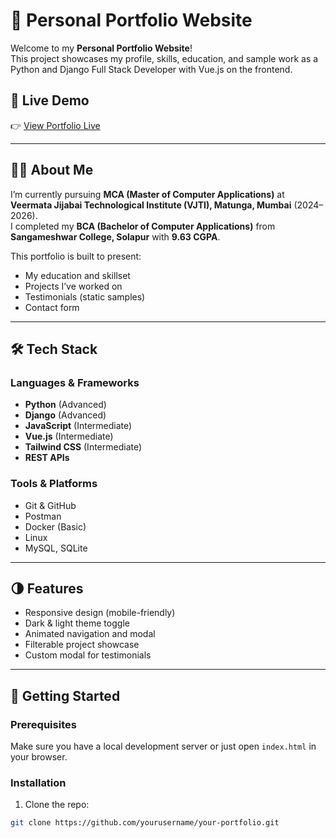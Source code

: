 # 💼 Personal Portfolio Website

Welcome to my **Personal Portfolio Website**!  
This project showcases my profile, skills, education, and sample work as a Python and Django Full Stack Developer with Vue.js on the frontend.

## 🔗 Live Demo

👉 [View Portfolio Live](#)

---

## 👨‍💻 About Me

I’m currently pursuing **MCA (Master of Computer Applications)** at **Veermata Jijabai Technological Institute (VJTI), Matunga, Mumbai** (2024–2026).  
I completed my **BCA (Bachelor of Computer Applications)** from **Sangameshwar College, Solapur** with **9.63 CGPA**.

This portfolio is built to present:

- My education and skillset
- Projects I’ve worked on
- Testimonials (static samples)
- Contact form

---

## 🛠 Tech Stack

### Languages & Frameworks
- **Python** (Advanced)
- **Django** (Advanced)
- **JavaScript** (Intermediate)
- **Vue.js** (Intermediate)
- **Tailwind CSS** (Intermediate)
- **REST APIs**

### Tools & Platforms
- Git & GitHub
- Postman
- Docker (Basic)
- Linux
- MySQL, SQLite

---

## 🌗 Features

- Responsive design (mobile-friendly)
- Dark & light theme toggle
- Animated navigation and modal
- Filterable project showcase
- Custom modal for testimonials


---

## 🚀 Getting Started

### Prerequisites

Make sure you have a local development server or just open `index.html` in your browser.

### Installation

1. Clone the repo:

```bash
git clone https://github.com/yourusername/your-portfolio.git

